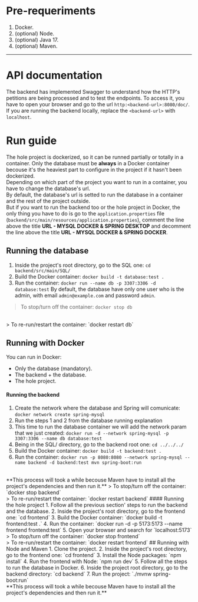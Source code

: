 # Pre-requeriments
1. Docker.
2. (optional) Node.
3. (optional) Java 17.
3. (optional) Maven.
---
# API documentation
The backend has implemented Swagger to understand how the HTTP's petitions are being processed and to test the endpoints. To access it, you have to open your browser and go to the url `http:<backend-url>:8080/doc/`. If you are running the backend locally, replace the `<backend-url>` with `localhost`.
# Run guide
The hole project is dockerized, so it can be runned partially or totally in a container. Only the database must be **always** in a Docker container becouse it's the heaviest part to configure in the project if it hasn't been dockerized.
<br/>
Depending on which part of the project you want to run in a container, you have to change the database's url. 
<br/>
By default, the database's url is setted to run the database in a container and the rest of the project outside.
<br/>
But if you want to run the backend too or the hole project in Docker, the only thing you have to do is go to the `application.properties` file (`backend/src/main/resources/application.properties`), comment the line above the title **URL - MYSQL DOCKER & SPRING DESKTOP** and decomment the line above the title **URL - MYSQL DOCKER & SPRING DOCKER**.

## Running the database
1. Inside the project's root directory, go to the SQL one:  `cd backend/src/main/SQL/`
2. Build the Docker container: `docker build -t database:test .`
3. Run the container: `docker run --name db -p 3307:3306 -d database:test`
By default, the database have only one user who is the admin, with email `admin@example.com` and password `admin`.
> To stop/turn off the container: `docker stop db`
<br/>
> To re-run/restart the container: `docker restart db`

## Running with Docker
You can run in Docker:
- Only the database (mandatory).
- The backend + the database.
- The hole project.
#### Running the backend
1. Create the network where the database and Spring will comunicate: `docker network create spring-mysql`
2. Run the steps 1 and 2 from the database running explanation
3. This time to run the database container we will add the network param that we just created: `docker run -d --network spring-mysql -p 3307:3306 --name db database:test`
4. Being in the SQL/ directory, go to the backend root one: `cd ../../../`
5. Build the Docker container: `docker build -t backend:test .`
6. Run the container: `docker run -p 8080:8080 --network spring-mysql --name backend -d backend:test mvn spring-boot:run`
<br/>
**This process will took a while becouse Maven have to install all the project's dependencies and then run it.**
> To stop/turn off the container: `docker stop backend`
<br/>
> To re-run/restart the container: `docker restart backend`
#### Running the hole project
1. Follow all the previous section' steps to run the backend and the database.
2. Inside the project's root directory, go to the frontend one: `cd frontend`
3. Build the Docker container: `docker build -t frontend:test .`
4. Run the container: `docker run -d -p 5173:5173 --name frontend frontend:test`
5. Open your browser and search for `localhost:5173`
> To stop/turn off the container: `docker stop frontend`
<br/>
> To re-run/restart the container: `docker restart frontend`
## Running with Node and Maven
1. Clone the project.
2. Inside the project's root directory, go to the frontend one: `cd frontend`
3. Install the Node packages: `npm install`
4. Run the frontend with Node: `npm run dev`
5. Follow all the steps to run the database in Docker.
6. Inside the project root directory, go to the backend directory: `cd backend`
7. Run the project: `./mvnw spring-boot:run`
<br/>
**This process will took a while becouse Maven have to install all the project's dependencies and then run it.**
